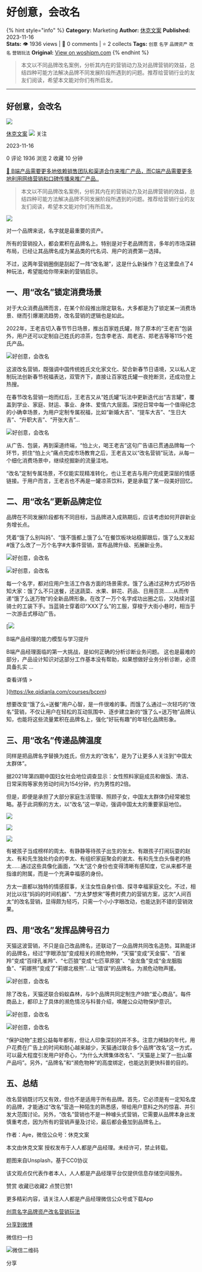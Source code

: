 # 好创意，会改名
{% hint style="info" %}
**Category:** Marketing
**Author:** [休克文案](https://www.woshipm.com/u/214328)
**Published:** 2023-11-16  
**Stats:** 👁️ 1936 views | 💬 0 comments | ⭐ 2 collects
**Tags:** `创意` `名字` `品牌资产` `改名` `营销玩法`
**Original:** [View on woshipm.com](https://www.woshipm.com/marketing/5941887.html)
{% endhint %}
> 本文以不同品牌改名案例，分析其内在的营销动力及对品牌营销的效益，总结四种可能方法解决品牌不同发展阶段所遇到的问题。推荐给营销行业的友友们阅读，希望本文能对你们有所启发。

---

## 好创意，会改名

[![](https://static.woshipm.com/pmadmin_avatar_20230907114450_1915.jpg?imageView2/1/w/72/h/72/q/100)](https://www.woshipm.com/u/214328)

[休克文案](https://www.woshipm.com/u/214328) ![](https://static.woshipm.com/tag/1121_1@2x.png) 关注

2023-11-16

0 评论 1936 浏览 2 收藏 10 分钟

[🔗 B端产品需要更多地依赖销售团队和渠道合作来推广产品，而C端产品需要更多地利用网络营销和口碑传播来推广产品..](https://ke.qidianla.com/courses/bcpm)

> 本文以不同品牌改名案例，分析其内在的营销动力及对品牌营销的效益，总结四种可能方法解决品牌不同发展阶段所遇到的问题。推荐给营销行业的友友们阅读，希望本文能对你们有所启发。

![](https://image.woshipm.com/2023/04/14/89a8fe98-da9e-11ed-af94-00163e0b5ff3.png)

对一个品牌来说，名字就是最重要的资产。

所有的营销投入，都会累积在品牌名上。特别是对于老品牌而言，多年的市场深耕布局，已经让其品牌名成为某品类的代名词、用户的消费第一选择。

不过，这两年营销圈倒是刮起了一阵“改名潮”，这是什么新操作？在这里盘点了4种玩法，希望能给你带来新的营销启示。

## 一、用“改名”锁定消费场景

对于大众消费品牌而言，在某个阶段推出限定联名，大多都是为了锁定某一消费场景、继而引爆潮流趋势，改名营销的逻辑也是如此。

2022年，王老吉切入春节节日场景，推出百家姓氏罐，除了原本的“王老吉”包装外，用户还可以定制自己姓氏的凉茶，包含李老吉、周老吉、郑老吉等等115个姓氏产品。

![好创意，会改名](https://image.yunyingpai.com/wp/2023/11/HYzsp8Uf0XWHSgYGc80a.png)

这波改名营销，既强调中国传统姓氏文化家文化、契合新春节日语境，又以私人定制玩法创新春节祝福表达，双管齐下，直接让百家姓氏罐一夜抢断货，还成功登上热搜。

在春节改名营销一炮而红后，王老吉又从“姓氏罐”玩法中更新迭代出“吉言罐”，覆盖到学业、家庭、财运、事业、身体、爱情六大层面。深挖日常中每一个值得纪念的小确幸场景，为用户定制专属祝福，比如“新婚大吉”、“提车大吉”、“生日大吉”、“升职大吉”、“开张大吉”…

![好创意，会改名](https://image.yunyingpai.com/wp/2023/11/39yKMPajs5qFlbiGXfT6.png)

从广告、包装，再到渠道终端，“怕上火，喝王老吉”这句广告语已贯通品牌每一个环节，抓住“怕上火”痛点完成市场教育之后，王老吉又以“改名营销”玩法，从每一个细化消费场景中，继续挖掘新的流量洼地。

“改名”定制专属场景，不仅能实现精准转化，也让王老吉与用户完成更深层的情感链接。于用户而言，王老吉也不再是一罐凉茶饮料，更是承载了某一段美好回忆。

## 二、用“改名”更新品牌定位

品牌在不同发展阶段都有不同目标，当品牌进入成熟期后，应该考虑如何开辟新业务增长点。

凭着“饿了么别叫妈”、“饿不饿都上饿了么”在餐饮板块站稳脚跟后，饿了么又发起#饿了么改了一万个名字#大事件营销，宣布品牌升级、拓展新业务。

![好创意，会改名](https://image.yunyingpai.com/wp/2023/11/VDOWKKSKCEeO6atRer5c.jpeg)

![好创意，会改名](https://image.yunyingpai.com/wp/2023/11/6txbaeqqki00mVTl9FKE.png)

每一个名字，都对应用户生活工作各方面的场景需求。饿了么通过这种方式巧妙告知大家：饿了么不只送餐，还送蔬菜、⽔果、鲜花、药品、⽇⽤百货……从而传递“饿了么送万物”的全新品牌形象。在改了一万个名字成功出圈之后，又陆续对蓝骑士的工装下手。当蓝骑士穿着印“XXX了么”的工服，穿梭于大街小巷时，相当于一次游击式移动广告。

[![](https://image.woshipm.com/2023/08/02/1554eea8-30e3-11ee-88e7-00163e0b5ff3.png)

B端产品经理的能力模型与学习提升

B端产品经理面临的第一大挑战，是如何正确的分析诊断业务问题。 这也是最难的部分，产品设计知识对这部分工作基本没有帮助，如果想做好业务分析诊断，必须具备扎实 ...

查看详情 >

](https://ke.qidianla.com/courses/bcpm)

想要改变“饿了么=送餐”用户心智，是一件很难的事。而饿了么通过一次轻巧的“改名”营销，不仅让用户在轻松的互动氛围中、逐步建立新的“饿了么=送万物”品牌认知，也能将这些流量累积在品牌名上，强化“好玩有趣”的年轻化品牌形象。

## 三、用“改名”传递品牌温度

同样是把品牌名字替换为姓氏，但方太的“改名”，是为了让更多人关注到“中国太太群体”。

据2021年第四期中国妇女社会地位调查显示：女性照料家庭成员和做饭、清洁、日常采购等家务劳动时间为154分钟，约为男性的2倍。

但是，即便是承担了大部分家庭生活管理、照顾子女，中国太太群体仍经常被忽略。基于此洞察的方太，以“改名”这一举动，强调中国太太的重要家庭地位。

![](https://image.yunyingpai.com/wp/2023/11/mDRjEdpBqEqSpO5b2be0.jpg)

![](https://image.yunyingpai.com/wp/2023/11/7MVlc9YLAgymIE4HtQM6.jpg)

![](https://image.yunyingpai.com/wp/2023/11/eqlWk7YzeFqokTJQyGwY.jpg)

有被孩子当成榜样的周太、有静静等待孩子出生的张太、有跟孩子打闹玩耍的赵太、有和先生独处约会的李太、有组织家庭聚会的谢太、有和先生白头偕老的杨太……通过这些具像化画面，“X太”这个身份也变得清晰有感知度，它从来都不是指谁的附属，而是一个充满幸福感的身份。

方太一直都以独特的情感叙事，关注女性自身价值、探寻幸福家庭文化。不过，相对比以往“妈妈的时间机器”、“方太梦想宋”等费时费力的营销方案，这次“人间百太”的改名营销，显得颇为轻巧，只需一个小小字眼改动，也能达到不错的营销效果。

## 四、用“改名”发挥品牌号召力

天猫这波营销，不只是自己改品牌名，还联动了一众品牌共同改名造势。耳熟能详的品牌名，经过“字眼添加”变成相关的濒危物种，“天猫”变成“天金猫”、“百雀羚”变成“百绿孔雀羚”、“七匹狼”变成“七匹草原狼”、“金龙鱼”变成“金龙胭脂鱼”、“莉娜熊”变成了“莉娜北极熊”…让“错误”的品牌名，为濒危动物声援。

![好创意，会改名](https://image.yunyingpai.com/wp/2023/11/JJmd6dhgZTcVr5N4y9RY.jpeg)

除了改名，天猫还联合蚂蚁森林，与9个品牌共同定制生产9款“爱心商品”。每件商品上，都印上了具体的濒危情况与科普介绍，唤醒公众动物保护意识。

![好创意，会改名](https://image.yunyingpai.com/wp/2023/11/4FbqB0gkLGtqDmHSHyNH.jpeg)

![好创意，会改名](https://image.yunyingpai.com/wp/2023/11/F43lwXQCf85VkFIJ0QF1.jpeg)

“保护动物”主题公益每年都有，但让人印象深刻的并不多。注意力稀缺的年代，用户花费在广告上的时间和耐心越来越少，天猫通过联合多个品牌“改名”这一方式，可以最大程度引发用户好奇心，“为什么大牌集体改名”、“天猫是上架了一批山寨产品吗”。另外，“品牌名”和“濒危物种”的高度绑定，也能达到更快科普的目的。

## 五、总结

改名营销既讨巧又有效，但也不是适用于所有品牌。首先，它必须是有一定知名度的品牌，才能通过“改名”营造一种陌生的熟悉感，带给用户意料之外的惊喜、并引发大范围讨论。另外，“改名”营销也不是一种噱头式营销，它需要从品牌本身出发慎重考虑，因为所有的营销声量及讨论，最后都会叠加到品牌名上。

作者：Aye，微信公众号：休克文案

本文由休克文案 授权发布于人人都是产品经理。未经许可，禁止转载。

题图来自Unsplash，基于CC0协议

该文观点仅代表作者本人，人人都是产品经理平台仅提供信息存储空间服务。

赞赏 收藏已收藏2 点赞已赞1

更多精彩内容，请关注人人都是产品经理微信公众号或下载App

[创意](https://www.woshipm.com/tag/%e5%88%9b%e6%84%8f)[名字](https://www.woshipm.com/tag/%e5%90%8d%e5%ad%97)[品牌资产](https://www.woshipm.com/tag/%e5%93%81%e7%89%8c%e8%b5%84%e4%ba%a7)[改名](https://www.woshipm.com/tag/%e6%94%b9%e5%90%8d)[营销玩法](https://www.woshipm.com/tag/%e8%90%a5%e9%94%80%e7%8e%a9%e6%b3%95)

[分享到微博](https://service.weibo.com/share/share.php?appkey=2775287854&title=好创意，会改名&url=https://www.woshipm.com/marketing/5941887.html&pic=https://image.woshipm.com/2023/04/14/89a8fe98-da9e-11ed-af94-00163e0b5ff3.png)

微信扫一扫

![微信二维码](https://api.pwmqr.com/qrcode/create/?url=https://www.woshipm.com/marketing/5941887.html)

分享